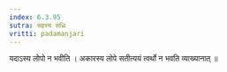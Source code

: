 ```yaml
---
index: 6.3.95
sutra: सहस्य सध्रिः
vritti: padamanjari
---
```


  यदाऽस्य लोपो न भवीति । अकारस्य लोपे सतीत्ययं त्वर्थो न भवति व्याख्यानात् ॥